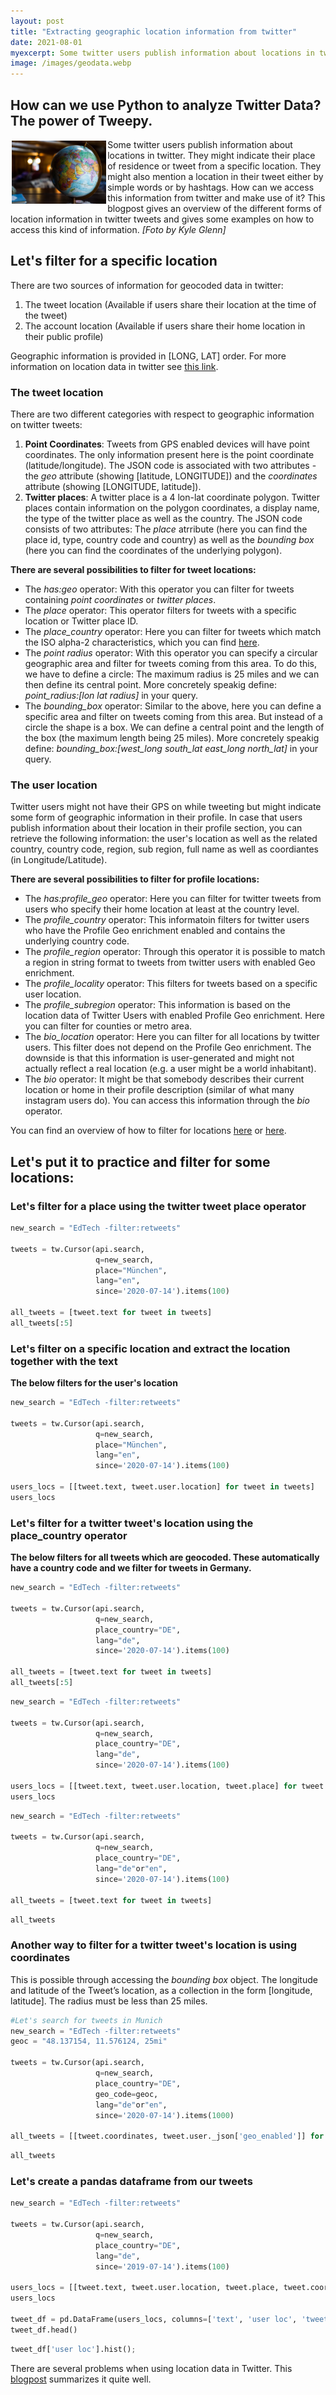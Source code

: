```yaml
---
layout: post
title: "Extracting geographic location information from twitter"
date: 2021-08-01
myexcerpt: Some twitter users publish information about locations in twitter. They might indicate their place of residence or tweet from a specific location. They might also mention a location in their tweet either by simple words or by hashtags. How can we access this information from twitter and make use of it? 
image: /images/geodata.webp
---
```



## How can we use Python to analyze Twitter Data? The power of Tweepy.  

<img src="/images/geodata.webp" alt="geodata" style="float:left;margin: 2px 2px 2px 2px;max-width:30%;"/>

Some twitter users publish information about locations in twitter. They might indicate their place of residence or tweet from a specific location. They might also mention a location in their tweet either by simple words or by hashtags. How can we access this information from twitter and make use of it? This blogpost gives an overview of the different forms of location information in twitter tweets and gives some examples on how to access this kind of information. *[Foto by Kyle Glenn]*

## Let's filter for a specific location

There are two sources of information for geocoded data in twitter: 

1. The tweet location (Available if users share their location at the time of the tweet)
2. The account location (Available if users share their home location in their public profile) 

Geographic information is provided in [LONG, LAT] order. For more information on location data in twitter see [this link](https://developer.twitter.com/en/docs/tutorials/filtering-tweets-by-location).

### The tweet location

There are two different categories with respect to geographic information on twitter tweets: 

1. **Point Coordinates**: Tweets from GPS enabled devices will have point coordinates. The only information present here is the point coordinate (latitude/longitude). The JSON code is associated with two attributes - the *geo* attribute (showing [latitude, LONGITUDE]) and the *coordinates* attribute (showing [LONGITUDE, latitude]). 
2. **Twitter places**: A twitter place is a 4 lon-lat coordinate polygon. Twitter places contain information on the polygon coordinates, a display name, the type of the twitter place as well as the country. The JSON code consists of two attributes: The *place* atrribute (here you can find the place id, type, country code and country) as well as the *bounding box* (here you can find the coordinates of the underlying polygon). 

**There are several possibilities to filter for tweet locations:**

* The *has:geo* operator: With this operator you can filter for tweets containing *point coordinates* or *twitter places*. 
* The *place* operator: This operator filters for tweets with a specific location or Twitter place ID. 
* The *place_country* operator: Here you can filter for tweets which match the ISO alpha-2 characteristics, which you can find [here](http://en.wikipedia.org/wiki/ISO_3166-1_alpha-2). 
* The *point radius* operator: With this operator you can specify a circular geographic area and filter for tweets coming from this area. To do this, we have to define a circle: The maximum radius is 25 miles and we can then define its central point. More concretely speakig define: *point_radius:[lon lat radius]* in your query.
* The *bounding_box* operator: Similar to the above, here you can define a specific area and filter on tweets coming from this area. But instead of a circle the shape is a box. We can define a central point and the length of the box (the maximum length being 25 miles). More concretely speakig define: *bounding_box:[west_long south_lat east_long north_lat]* in your query. 

### The user location 

Twitter users might not have their GPS on while tweeting but might indicate some form of geographic information in their profile. In case that users publish information about their location in their profile section, you can retrieve the following information: the user's location as well as the related country, country code, region, sub region, full name as well as coordiantes (in Longitude/Latitude). 

**There are several possibilities to filter for profile locations:**

* The *has:profile_geo* operator: Here you can filter for twitter tweets from users who specify their home location at least at the country level. 
* The *profile_country* operator: This informatoin filters for twitter users who have the Profile Geo enrichment enabled and contains the underlying country code.
* The *profile_region* operator: Through this operator it is possible to match a region in string format to tweets from twitter users with enabled Geo enrichment. 
* The *profile_locality* operator: This filters for tweets based on a specific user location. 
* The *profile_subregion* operator: This information is based on the location data of Twitter Users with enabled Profile Geo enrichment. Here you can filter for counties or metro area.  
* The *bio_location* operator: Here you can filter for all locations by twitter users. This filter does not depend on the Profile Geo enrichment. The downside is that this information is user-generated and might not actually reflect a real location (e.g. a user might be a world inhabitant). 
* The *bio* operator: It might be that somebody describes their current location or home in their profile description (similar of what many instagram users do). You can access this information through the *bio* operator. 

You can find an overview of how to filter for locations [here](https://developer.twitter.com/en/docs/tutorials/filtering-tweets-by-location) or [here](https://developer.twitter.com/en/docs/twitter-api/enterprise/rules-and-filtering/enterprise-operators#listofoperators).

## Let's put it to practice and filter for some locations: 

### Let's filter for a place using the twitter tweet place operator


```python
new_search = "EdTech -filter:retweets"

tweets = tw.Cursor(api.search,
                   q=new_search,
                   place="München",
                   lang="en",
                   since='2020-07-14').items(100)

all_tweets = [tweet.text for tweet in tweets]
all_tweets[:5]
```

### Let's filter on a specific location and extract the location together with the text

**The below filters for the user's location**


```python
new_search = "EdTech -filter:retweets"

tweets = tw.Cursor(api.search,
                   q=new_search,
                   place="München",
                   lang="en",
                   since='2020-07-14').items(100)

users_locs = [[tweet.text, tweet.user.location] for tweet in tweets]
users_locs
```

### Let's filter for a twitter tweet's location using the place_country operator

**The below filters for all tweets which are geocoded. These automatically have a country code and we filter for tweets in Germany.**


```python
new_search = "EdTech -filter:retweets"

tweets = tw.Cursor(api.search,
                   q=new_search,
                   place_country="DE",
                   lang="de",
                   since='2020-07-14').items(100)

all_tweets = [tweet.text for tweet in tweets]
all_tweets[:5]
```

```python
new_search = "EdTech -filter:retweets"

tweets = tw.Cursor(api.search,
                   q=new_search,
                   place_country="DE",
                   lang="de",
                   since='2020-07-14').items(100)

users_locs = [[tweet.text, tweet.user.location, tweet.place] for tweet in tweets]
users_locs
```

```python
new_search = "EdTech -filter:retweets"

tweets = tw.Cursor(api.search,
                   q=new_search,
                   place_country="DE",
                   lang="de"or"en",
                   since='2020-07-14').items(100)

all_tweets = [tweet.text for tweet in tweets]
```


```python
all_tweets
```


### Another way to filter for a twitter tweet's location is using coordinates 

This is possible through accessing the *bounding box* object. The longitude and latitude of the Tweet’s location, as a collection in the form [longitude, latitude]. The radius must be less than 25 miles. 


```python
#Let's search for tweets in Munich 
new_search = "EdTech -filter:retweets"
geoc = "48.137154, 11.576124, 25mi"

tweets = tw.Cursor(api.search,
                   q=new_search,
                   place_country="DE",
                   geo_code=geoc, 
                   lang="de"or"en",
                   since='2020-07-14').items(1000)

all_tweets = [[tweet.coordinates, tweet.user._json['geo_enabled']] for tweet in tweets]
```


```python
all_tweets
```


### Let's create a pandas dataframe from our tweets


```python
new_search = "EdTech -filter:retweets"

tweets = tw.Cursor(api.search,
                   q=new_search,
                   place_country="DE",
                   lang="de",
                   since='2019-07-14').items(100)

users_locs = [[tweet.text, tweet.user.location, tweet.place, tweet.coordinates, tweet.created_at] for tweet in tweets]
users_locs

tweet_df = pd.DataFrame(users_locs, columns=['text', 'user loc', 'tweet loc', 'tweet coordinates', 'tweet date'])
tweet_df.head()
```



```python
tweet_df['user loc'].hist();
```  

There are several problems when using location data in Twitter. This [blogpost](https://towardsdatascience.com/twitter-location-analysis-c488c967a41f) summarizes it quite well. 














